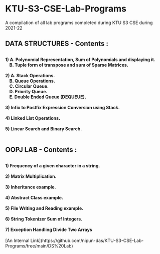# KTU-S3-CSE-Lab-Programs
<p>A compilation of all lab programs completed during KTU S3 CSE during 2021-22</p>

<h2>DATA STRUCTURES - Contents : <h2/> 
  
<h4>1) A. Polynomial Representation, Sum of Polynomials and displaying it.<br/>&nbsp;&nbsp;&nbsp;&nbsp;B. Tuple form of transpose and sum of Sparse Matrices.</br><br/>2) A. Stack Operations.<br/>&nbsp;&nbsp;&nbsp;&nbsp;B. Queue Operations.</br>&nbsp;&nbsp;&nbsp;&nbsp;C. Circular Queue.<br/>&nbsp;&nbsp;&nbsp;&nbsp;D. Priority Queue.<br/>&nbsp;&nbsp;&nbsp;&nbsp;E. Double Ended Queue (DEQUEUE).<br/><br/>3) Infix to Postfix Expression Conversion using Stack.<br/><br/>4) Linked List Operations.<br/><br/>5) Linear Search and Binary Search.<br/><br/>
</h4>

<h2>OOPJ LAB - Contents : <h2/> 

<h4>1) Frequency of a given character in a string.<br/><br/>2) Matrix Multiplication.<br/><br/>3) Inheritance example.<br/><br/>4) Abstract Class example.<br/><br/>5) File Writing and Reading example.<br/><br/>6) String Tokenizer Sum of Integers.<br/><br/>7) Exception Handling Divide Two Arrays
</h4>
[An Internal Link](https://github.com/nipun-das/KTU-S3-CSE-Lab-Programs/tree/main/DS%20Lab)
